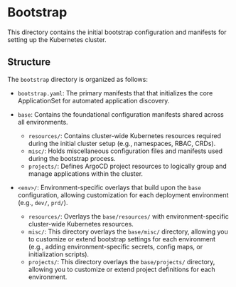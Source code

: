 # Bootstrap

This directory contains the initial bootstrap configuration and manifests for setting up the Kubernetes cluster.

## Structure

The `bootstrap` directory is organized as follows:

* `bootstrap.yaml`: The primary manifests that that initializes the core ApplicationSet for automated application discovery.

* `base`: Contains the foundational configuration manifests shared across all environments.
  * `resources/`: Contains cluster-wide Kubernetes resources required during the initial cluster setup
  (e.g., namespaces, RBAC, CRDs).
  * `misc/`: Holds miscellaneous configuration files and manifests used during the bootstrap process.
  * `projects/`: Defines ArgoCD project resources to logically group and manage applications within the cluster.

* `<env>/`: Environment-specific overlays that build upon the `base` configuration,
allowing customization for each deployment environment (e.g., `dev/`, `prd/`).
  * `resources/`: Overlays the `base/resources/` with environment-specific cluster-wide Kubernetes resources.
  * `misc/`: This directory overlays the `base/misc/` directory,
  allowing you to customize or extend bootstrap settings for each environment
  (e.g., adding environment-specific secrets, config maps, or initialization scripts).
  * `projects/`: This directory overlays the `base/projects/` directory,
  allowing you to customize or extend project definitions for each environment.

